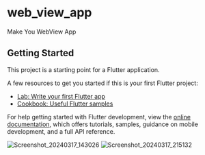 # web_view_app

Make You WebView App

## Getting Started

This project is a starting point for a Flutter application.

A few resources to get you started if this is your first Flutter project:

- [Lab: Write your first Flutter app](https://docs.flutter.dev/get-started/codelab)
- [Cookbook: Useful Flutter samples](https://docs.flutter.dev/cookbook)

For help getting started with Flutter development, view the
[online documentation](https://docs.flutter.dev/), which offers tutorials,
samples, guidance on mobile development, and a full API reference.

![Screenshot_20240317_143026](https://github.com/monjur3069/Flutter-WebView/assets/44949690/095f4d8b-8acd-47d1-b13f-ca8d2f2e250d)
![Screenshot_20240317_215132](https://github.com/monjur3069/Flutter-WebView/assets/44949690/76f35172-1e90-4f3c-9f49-b20016348946)

